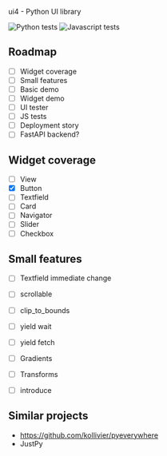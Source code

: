 ui4 - Python UI library

![Python tests](https://github.com/mikaelho/ui4/actions/workflows/ui4.yaml/badge.svg) ![Javascript tests](https://github.com/mikaelho/ui4/actions/workflows/ui4-js.yaml/badge.svg)

Roadmap
-------

- [ ] Widget coverage
- [ ] Small features
- [ ] Basic demo
- [ ] Widget demo
- [ ] UI tester
- [ ] JS tests
- [ ] Deployment story
- [ ] FastAPI backend?

Widget coverage
---------------

- [ ] View
- [x] Button
- [ ] Textfield
- [ ] Card
- [ ] Navigator
- [ ] Slider
- [ ] Checkbox

Small features
--------------

- [ ] Textfield immediate change
- [ ] scrollable
- [ ] clip_to_bounds
- [ ] yield wait
- [ ] yield fetch
- [ ] Gradients
- [ ] Transforms
- [ ] introduce


Similar projects
----------------

* https://github.com/kollivier/pyeverywhere
* JustPy
